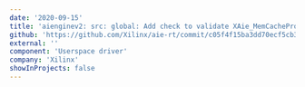 ```yaml
---
date: '2020-09-15'
title: 'aienginev2: src: global: Add check to validate XAie_MemCacheProp value in XAie_MemAllocate()'
github: 'https://github.com/Xilinx/aie-rt/commit/c05f4f15ba3dd70ecf5cb3b29497fe126db5494d'
external: ''
component: 'Userspace driver'
company: 'Xilinx'
showInProjects: false
---
```

